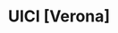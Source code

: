 ---
layout: page
title: UICI [Verona]
description: "Unione Italiana dei Ciechi e degli
Ipovedenti (UICI) [sez. Verona]"
img: assets/img/collaborations/logo_uici.png
importance: #1
category: #work
related_publications: false
inline: false
redirect: https://www.uiciverona.it/
---
